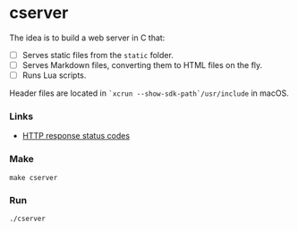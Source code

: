 # cserver

The idea is to build a web server in C that:

- [ ] Serves static files from the `static` folder.
- [ ] Serves Markdown files, converting them to HTML files on the fly.
- [ ] Runs Lua scripts.

Header files are located in `` `xcrun --show-sdk-path`/usr/include `` in macOS.

### Links

- [HTTP response status codes](https://developer.mozilla.org/en-US/docs/Web/HTTP/Status)

### Make

```
make cserver
```

### Run

```
./cserver
```
